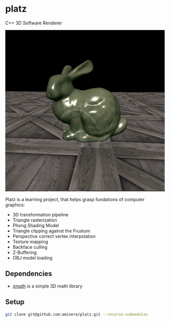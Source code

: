 # platz

C++ 3D Software Renderer

![Thumbnail](https://raw.githubusercontent.com/aminere/platz/master/media/screenshot.png)

Platz is a learning project, that helps grasp fundations of computer graphics:
* 3D transformation pipeline
* Triangle rasterization
* Phong Shading Model
* Triangle clipping against the Frustum
* Perspective correct vertex interpolation
* Texture mapping
* Backface culling
* Z-Buffering
* OBJ model loading

## Dependencies
* [zmath](https://github.com/aminere/zmath) is a simple 3D math library

## Setup
```bash
git clone git@github.com:aminere/platz.git --recurse-submodules
```
